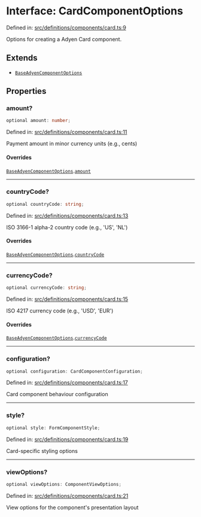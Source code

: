 # Interface: CardComponentOptions

Defined in: [src/definitions/components/card.ts:9](https://github.com/Fiksuruoka-fi/capacitor-adyen/blob/f6b775642775e61e00bb60787472fc2c2f9bd045/src/definitions/components/card.ts#L9)

Options for creating a Adyen Card component.

## Extends

- [`BaseAdyenComponentOptions`](BaseAdyenComponentOptions.md)

## Properties

### amount?

```ts
optional amount: number;
```

Defined in: [src/definitions/components/card.ts:11](https://github.com/Fiksuruoka-fi/capacitor-adyen/blob/f6b775642775e61e00bb60787472fc2c2f9bd045/src/definitions/components/card.ts#L11)

Payment amount in minor currency units (e.g., cents)

#### Overrides

[`BaseAdyenComponentOptions`](BaseAdyenComponentOptions.md).[`amount`](BaseAdyenComponentOptions.md#amount)

***

### countryCode?

```ts
optional countryCode: string;
```

Defined in: [src/definitions/components/card.ts:13](https://github.com/Fiksuruoka-fi/capacitor-adyen/blob/f6b775642775e61e00bb60787472fc2c2f9bd045/src/definitions/components/card.ts#L13)

ISO 3166-1 alpha-2 country code (e.g., 'US', 'NL')

#### Overrides

[`BaseAdyenComponentOptions`](BaseAdyenComponentOptions.md).[`countryCode`](BaseAdyenComponentOptions.md#countrycode)

***

### currencyCode?

```ts
optional currencyCode: string;
```

Defined in: [src/definitions/components/card.ts:15](https://github.com/Fiksuruoka-fi/capacitor-adyen/blob/f6b775642775e61e00bb60787472fc2c2f9bd045/src/definitions/components/card.ts#L15)

ISO 4217 currency code (e.g., 'USD', 'EUR')

#### Overrides

[`BaseAdyenComponentOptions`](BaseAdyenComponentOptions.md).[`currencyCode`](BaseAdyenComponentOptions.md#currencycode)

***

### configuration?

```ts
optional configuration: CardComponentConfiguration;
```

Defined in: [src/definitions/components/card.ts:17](https://github.com/Fiksuruoka-fi/capacitor-adyen/blob/f6b775642775e61e00bb60787472fc2c2f9bd045/src/definitions/components/card.ts#L17)

Card component behaviour configuration

***

### style?

```ts
optional style: FormComponentStyle;
```

Defined in: [src/definitions/components/card.ts:19](https://github.com/Fiksuruoka-fi/capacitor-adyen/blob/f6b775642775e61e00bb60787472fc2c2f9bd045/src/definitions/components/card.ts#L19)

Card-specific styling options

***

### viewOptions?

```ts
optional viewOptions: ComponentViewOptions;
```

Defined in: [src/definitions/components/card.ts:21](https://github.com/Fiksuruoka-fi/capacitor-adyen/blob/f6b775642775e61e00bb60787472fc2c2f9bd045/src/definitions/components/card.ts#L21)

View options for the component's presentation layout
